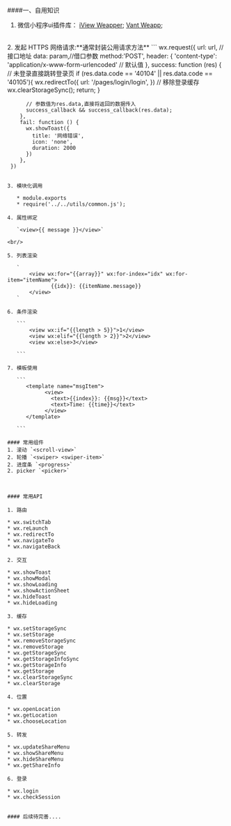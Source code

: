 ####一、自用知识
1. 微信小程序ui插件库：
    [iView Weapper](https://weapp.iviewui.com/docs/guide/start);
    [Vant Weapp](https://youzan.github.io/vant-weapp/#/intro);
<br/>
2. 发起 HTTPS 网络请求:**通常封装公用请求方法**
 ```
     wx.request({
        url: url, // 接口地址
        data: param,//借口参数
        method:'POST',
        header: {
          'content-type': 'application/x-www-form-urlencoded' // 默认值
        },
        success: function (res) {
          // 未登录直接跳转登录页
          if (res.data.code == '40104' || res.data.code == '40105'){
            wx.redirectTo({
              url: '/pages/login/login',
            })
            // 移除登录缓存
            wx.clearStorageSync();
            return;
          }
          
          // 参数值为res.data,直接将返回的数据传入
          success_callback && success_callback(res.data);
        },
        fail: function () {
          wx.showToast({
            title: '网络错误',
            icon: 'none',
            duration: 2000
          })
        },
     })
     
 ```

3. 模块化调用

    * module.exports
    * require('../../utils/common.js');

4. 属性绑定

    `<view>{{ message }}</view>`

<br/>

5. 列表渲染

    `
        <view wx:for="{{array}}" wx:for-index="idx" wx:for-item="itemName">
               {{idx}}: {{itemName.message}}
        </view>
    `
    
6. 条件渲染

    ```
        <view wx:if="{{length > 5}}">1</view>
        <view wx:elif="{{length > 2}}">2</view>
        <view wx:else>3</view>
    
    ```

7. 模板使用

    ```
       <template name="msgItem">
             <view>
               <text>{{index}}: {{msg}}</text>
               <text>Time: {{time}}</text>
             </view>
       </template>
       
    ```
    
#### 常用组件
1. 滚动 `<scroll-view>`
2. 轮播 `<swiper> <swiper-item>`
2. 进度条 `<progress>`
2. picker `<picker>`



#### 常用API

1. 路由

 * wx.switchTab
 * wx.reLaunch
 * wx.redirectTo
 * wx.navigateTo
 * wx.navigateBack
 
2. 交互

 * wx.showToast
 * wx.showModal
 * wx.showLoading
 * wx.showActionSheet
 * wx.hideToast
 * wx.hideLoading

3. 缓存

 * wx.setStorageSync
 * wx.setStorage
 * wx.removeStorageSync
 * wx.removeStorage
 * wx.getStorageSync
 * wx.getStorageInfoSync
 * wx.getStorageInfo
 * wx.getStorage
 * wx.clearStorageSync
 * wx.clearStorage

4. 位置

 * wx.openLocation
 * wx.getLocation
 * wx.chooseLocation
 
5. 转发

 * wx.updateShareMenu
 * wx.showShareMenu
 * wx.hideShareMenu
 * wx.getShareInfo
 
6. 登录

 * wx.login
 * wx.checkSession
 

#### 后续待完善....
 
